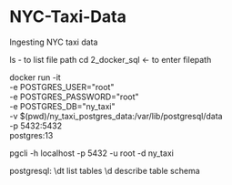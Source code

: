 # NYC-Taxi-Data
Ingesting NYC taxi data

ls - to list file path
cd 2_docker_sql <- to enter filepath

docker run -it \
  -e POSTGRES_USER="root" \
  -e POSTGRES_PASSWORD="root" \
  -e POSTGRES_DB="ny_taxi" \
  -v $(pwd)/ny_taxi_postgres_data:/var/lib/postgresql/data \
  -p 5432:5432 \
  postgres:13


pgcli -h localhost -p 5432 -u root -d ny_taxi

postgresql:
\dt list tables
\d describe table schema
